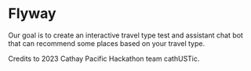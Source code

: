 # Flyway

Our goal is to create an interactive travel type test and assistant chat bot that can recommend some places based on your travel type.

Credits to 2023 Cathay Pacific Hackathon team cathUSTic.
